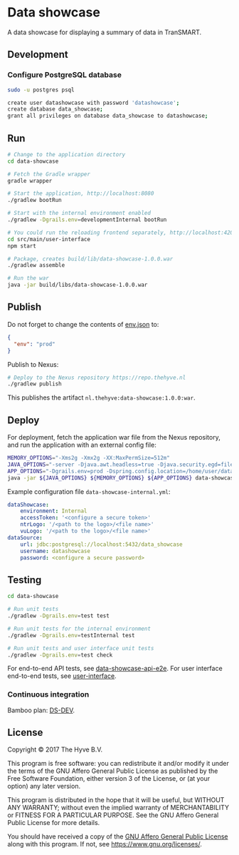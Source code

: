 # Data showcase

A data showcase for displaying a summary of data in TranSMART.

## Development

### Configure PostgreSQL database
```bash
sudo -u postgres psql
```

```bash
create user datashowcase with password 'datashowcase';
create database data_showcase;
grant all privileges on database data_showcase to datashowcase;
```

## Run

```bash
# Change to the application directory
cd data-showcase

# Fetch the Gradle wrapper
gradle wrapper

# Start the application, http://localhost:8080
./gradlew bootRun

# Start with the internal environment enabled
./gradlew -Dgrails.env=developmentInternal bootRun

# You could run the reloading frontend separately, http://localhost:4200
cd src/main/user-interface
npm start

# Package, creates build/lib/data-showcase-1.0.0.war
./gradlew assemble

# Run the war
java -jar build/libs/data-showcase-1.0.0.war
```

## Publish
Do not forget to change the contents of [env.json](data-showcase/src/main/user-interface/src/app/config/env.json) to:
```json
{
  "env": "prod"
}
```
Publish to Nexus:
```bash
# Deploy to the Nexus repository https://repo.thehyve.nl
./gradlew publish
```
This publishes the artifact `nl.thehyve:data-showcase:1.0.0:war`.

## Deploy
For deployment, fetch the application war file from the Nexus repository,
and run the application with an external config file:
```bash
MEMORY_OPTIONS="-Xms2g -Xmx2g -XX:MaxPermSize=512m"
JAVA_OPTIONS="-server -Djava.awt.headless=true -Djava.security.egd=file:/dev/./urandom"
APP_OPTIONS="-Dgrails.env=prod -Dspring.config.location=/home/user/data-showcase-internal.yml"
java -jar ${JAVA_OPTIONS} ${MEMORY_OPTIONS} ${APP_OPTIONS} data-showcase-1.0.0.war
```

Example configuration file `data-showcase-internal.yml`:
```yaml
dataShowcase:
    environment: Internal
    accessToken: '<configure a secure token>'
    ntrLogo: '/<path to the logo>/<file name>'
    vuLogo: '/<path to the logo>/<file name>'
dataSource:
    url: jdbc:postgresql://localhost:5432/data_showcase
    username: datashowcase
    password: <configure a secure password>
```

## Testing

```bash
cd data-showcase

# Run unit tests
./gradlew -Dgrails.env=test test

# Run unit tests for the internal environment
./gradlew -Dgrails.env=testInternal test

# Run unit tests and user interface unit tests
./gradlew -Dgrails.env=test check
```

For end-to-end API tests, see [data-showcase-api-e2e](data-showcase-api-e2e).
For user interface end-to-end tests, see [user-interface](data-showcase/src/main/user-interface).

### Continuous integration

Bamboo plan: [DS-DEV](https://ci.ctmmtrait.nl/browse/DS-DEV).

## License
Copyright &copy; 2017  The Hyve B.V.

This program is free software: you can redistribute it and/or modify
it under the terms of the GNU Affero General Public License as
published by the Free Software Foundation, either version 3 of the
License, or (at your option) any later version.

This program is distributed in the hope that it will be useful,
but WITHOUT ANY WARRANTY; without even the implied warranty of
MERCHANTABILITY or FITNESS FOR A PARTICULAR PURPOSE. See the
GNU Affero General Public License for more details.

You should have received a copy of the [GNU Affero General Public License](LICENSE)
along with this program. If not, see https://www.gnu.org/licenses/.
